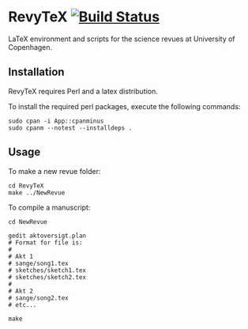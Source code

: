 # RevyTeX [![Build Status](https://travis-ci.org/dikurevy/RevyTeX.svg?branch=master)](https://travis-ci.org/dikurevy/RevyTeX)

LaTeX environment and scripts for the science revues at University of Copenhagen.

## Installation

RevyTeX requires Perl and a latex distribution.

To install the required perl packages, execute the following commands:

```
sudo cpan -i App::cpanminus
sudo cpanm --notest --installdeps .
```

## Usage

To make a new revue folder:

```
cd RevyTeX
make ../NewRevue
```

To compile a manuscript:

```
cd NewRevue

gedit aktoversigt.plan
# Format for file is:
#
# Akt 1
# sange/song1.tex
# sketches/sketch1.tex
# sketches/sketch2.tex
#
# Akt 2
# sange/song2.tex
# etc...

make
```
